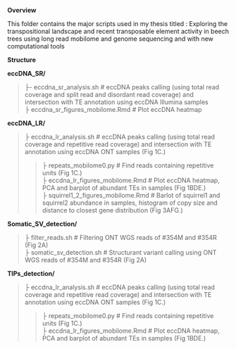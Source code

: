 **Overview**

This folder contains the major scripts used in my thesis titled : 
Exploring the transpositional landscape and recent transposable element activity in beech trees using long read mobilome and genome sequencing  and with new computational tools

**Structure**



**eccDNA_SR/**
> ├- eccdna_sr_analysis.sh     # eccDNA peaks calling (using total read coverage and split read and disordant read coverage) and intersection with TE annotation using eccDNA Illumina samples\
> ├ eccdna_sr_figures_mobilome.Rmd    # Plot eccDNA heatmap


**eccDNA_LR/**
> ├ eccdna_lr_analysis.sh     # eccDNA peaks calling (using total read coverage and repetitive read coverage) and intersection with TE annotation using eccDNA ONT samples (Fig 1C.)
> > ├ repeats_mobilome0.py    # Find reads containing repetitive units (Fig 1C.)\
> ├ eccdna_lr_figures_mobilome.Rmd    # Plot eccDNA heatmap, PCA and barplot of abundant TEs in samples (Fig 1BDE.)\
> ├ squirrel1_2_figures_mobilome.Rmd    # Barlot of squirrel1 and squirrel2 abundance in samples, histogram of copy size and distance to closest gene distribution (Fig 3AFG.)


**Somatic_SV_detection/**
> ├ filter_reads.sh     # Filtering ONT WGS reads of #354M and #354R (Fig 2A)\
> ├ somatic_sv_detection.sh   # Structurant variant calling using ONT WGS reads of #354M and #354R (Fig 2A)


**TIPs_detection/**
> ├ eccdna_lr_analysis.sh     # eccDNA peaks calling (using total read coverage and repetitive read coverage) and intersection with TE annotation using eccDNA ONT samples (Fig 1C.)
> > ├ repeats_mobilome0.py    # Find reads containing repetitive units (Fig 1C.)\
> ├ eccdna_lr_figures_mobilome.Rmd    # Plot eccDNA heatmap, PCA and barplot of abundant TEs in samples (Fig 1BDE.)
